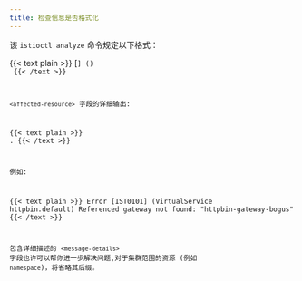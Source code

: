 ```yaml
---
title: 检查信息是否格式化
---
```


该 `istioctl analyze` 命令规定以下格式：

{{< text plain >}}
<level> [<code>] (<affected-resource>) <message-details>
{{< /text >}}

`<affected-resource>` 字段的详细输出:

{{< text plain >}}
<resource-kind> <resource-name>.<resource-namespace>
{{< /text >}}

例如:

{{< text plain >}}
Error [IST0101] (VirtualService httpbin.default) Referenced gateway not found: "httpbin-gateway-bogus"
{{< /text >}}

包含详细描述的 `<message-details>` 字段也许可以帮你进一步解决问题,对于集群范围的资源 (例如 `namespace`)，将省略其后缀。  

